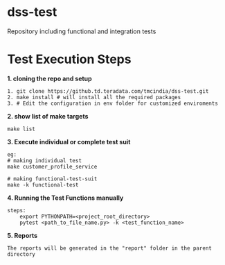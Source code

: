 # dss-test
Repository including functional and integration tests

# Test Execution Steps

**1. cloning the repo and setup**
    
    1. git clone https://github.td.teradata.com/tmcindia/dss-test.git
    2. make install # will install all the required packages
    3. # Edit the configuration in env folder for customized enviroments

**2. show list of make targets**

    make list

**3. Execute individual or complete test suit**

    eg:
    # making individual test
    make customer_profile_service

    # making functional-test-suit
    make -k functional-test

**4. Running the Test Functions manually**

    steps:
        export PYTHONPATH=<project_root_directory>
        pytest <path_to_file_name.py> -k <test_function_name>

**5. Reports**

    The reports will be generated in the "report" folder in the parent directory
